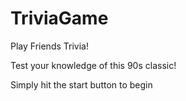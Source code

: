 # TriviaGame

Play Friends Trivia!

Test your knowledge of this 90s classic!

Simply hit the start button to begin